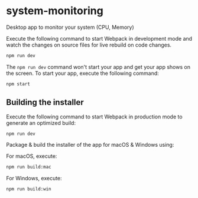 # system-monitoring

Desktop app to monitor your system (CPU, Memory)

Execute the following command to start Webpack in development mode and watch the changes on source files for live rebuild on code changes.

```sh
npm run dev
```

The `npm run dev` command won't start your app and get your app shows on the screen. To start your app, execute the following command:

```sh
npm start
```

## Building the installer

Execute the following command to start Webpack in production mode to generate an optimized build:

```sh
npm run dev
```

Package & build the installer of the app for macOS & Windows using:

For macOS, execute:

```sh
npm run build:mac
```

For Windows, execute:

```sh
npm run build:win
```
